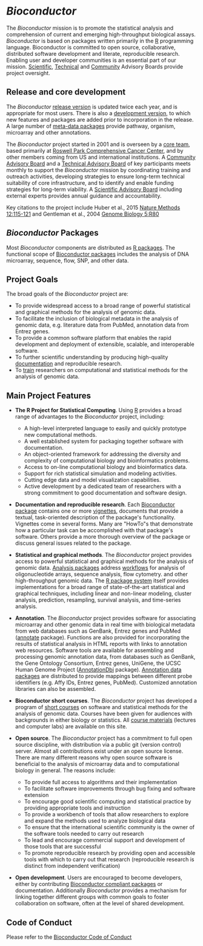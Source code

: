 # _Bioconductor_

The _Bioconductor_ mission is to promote the statistical analysis and
comprehension of current and emerging high-throughput biological
assays. _Bioconductor_ is based on packages written primarily in the
[R][] programming language. Bioconductor is committed to open source,
collaborative, distributed software development and literate,
reproducible research. Enabling user and developer communities is an
essential part of our mission. [Scientific][], [Technical][] and [Community][]
Advisory Boards provide project oversight.

[R]: http://www.r-project.org
[Technical]: technical-advisory-board/
[Scientific]: scientific-advisory-board/
[Community]: community-advisory-board/


## Release and core development

The _Bioconductor_ [release version](/packages/release/bioc/) is updated
twice each year, and is appropriate for most users. There is also a
[development version](/packages/devel/bioc), to which new features and
packages are added prior to incorporation in the release. A large
number of [meta-data packages](/packages/release/data/annotation)
provide pathway, organism, microarray and other annotations.

The _Bioconductor_ project started in 2001 and is overseen by a [core
team](/about/core-team/), based primarily at [Roswell Park Comprehensive Cancer
Center](https://www.roswellpark.org), and by other members coming
from US and international institutions. A [Community Advisory Board][Community] 
and a [Technical Advisory Board][Technical] of key participants 
meets monthly to support the _Bioconductor_ mission by coordinating 
training and outreach activities, developing strategies to ensure long-term 
technical suitability of core infrastructure, and to identify and enable 
funding strategies for long-term viability. 
A [Scientific Advisory Board][Scientific] including external
experts provides annual guidance and accountability.

Key citations to the project include Huber et al., 2015 [Nature
Methods 12:115-121][1] and Gentleman et al., 2004 [Genome Biology
5:R80][2]

[1]: http://www.nature.com/nmeth/journal/v12/n2/abs/nmeth.3252.html
[2]: https://genomebiology.biomedcentral.com/track/pdf/10.1186/gb-2004-5-10-r80.pdf

## _Bioconductor_ Packages

Most _Bioconductor_ components are distributed as [R
packages](http://cran.r-project.org/doc/FAQ/R-FAQ.html#R-Add_002dOn-Packages).
The functional scope of [Bioconductor packages](/packages/release/bioc/)
includes the analysis of DNA microarray, sequence, flow, SNP, and other data.

## Project Goals

The broad goals of the _Bioconductor_ project are:

* To provide widespread access to a broad range of powerful statistical
  and graphical methods for the analysis of genomic data.
* To facilitate the inclusion of biological metadata in the analysis of
  genomic data, e.g. literature data from PubMed, annotation data from
  Entrez genes.
* To provide a common software platform that enables the rapid development
  and deployment of extensible, scalable, and interoperable software.
* To further scientific understanding by producing high-quality
  [documentation](/help/package-vignettes/) and reproducible research.
* To [train](/help/course-materials/) researchers on computational and
  statistical methods for the analysis of genomic data.

## Main Project Features

* **The R Project for Statistical Computing**. Using
  [R](http://www.r-project.org) provides a broad range of advantages
  to the _Bioconductor_ project, including:
  * A high-level interpreted language to easily and quickly prototype
    new computational methods.
  * A well established system for packaging together software with
    documentation.
  * An object-oriented framework for addressing the diversity and
    complexity of computational biology and bioinformatics problems.
  * Access to on-line computational biology and bioinformatics data.
  * Support for rich statistical simulation and modeling activities.
  * Cutting edge data and model visualization capabilities.
  * Active development by a dedicated team of researchers with a
    strong commitment to good documentation and software design.

* **Documentation and reproducible research**. Each [Bioconductor
  package](/packages/release/bioc/) contains one or more
  [vignettes](/help/package-vignettes/), documents that provide a
  textual, task-oriented description of the package's functionality.
  Vignettes come in several forms. Many are "HowTo"s that demonstrate
  how a particular task can be accomplished with that package's software.
  Others provide a more thorough overview of the package or discuss general
  issues related to the package.

* **Statistical and graphical methods**. The _Bioconductor_ project
  provides access to powerful statistical and graphical methods for
  the analysis of genomic data.
  [Analysis packages](/packages/release/bioc/) address
  [workflows](/packages/release/workflows/) for analysis of
  oligonucleotide arrays, sequence analysis, flow cytometry. and other
  high-throughput genomic data.  The
  [R package system](http://cran.r-project.org/doc/FAQ/R-FAQ.html#R-Add_002dOn-Packages)
  itself provides implementations for a broad range of
  state-of-the-art statistical and graphical techniques, including
  linear and non-linear modeling, cluster analysis, prediction,
  resampling, survival analysis, and time-series analysis.

* **Annotation**. The _Bioconductor_ project provides software for
  associating microarray and other genomic data in real time with
  biological metadata from web databases such as GenBank, Entrez genes
  and PubMed ([annotate](/packages/release/bioc/html/annotate.html)
  package).  Functions are also provided for incorporating the results
  of statistical analysis in HTML reports with links to annotation web
  resources.  Software tools are available for assembling and
  processing genomic annotation data, from databases such as GenBank,
  the Gene Ontology Consortium, Entrez genes, UniGene, the UCSC Human
  Genome Project
  ([AnnotationDbi](/packages/release/bioc/html/AnnotationDbi.html)
  package).  [Annotation data packages](/packages/release/data/annotation/)
  are distributed to provide mappings between different probe
  identifiers (e.g. Affy IDs, Entrez genes, PubMed). Customized
  annotation libraries can also be assembled.

* **Bioconductor short courses**. The _Bioconductor_ project has developed a
  program of [short courses](/help/course-materials/) on software and
  statistical methods for the analysis of genomic data. Courses have been
  given for audiences with backgrounds in either biology or statistics. All
  [course materials](/help/course-materials/) (lectures and computer labs)
  are available on this site.

* **Open source**. The _Bioconductor_ project has a commitment to full
  open source discipline, with distribution via a public git
  (version control) server. Almost all contributions exist under an
  open source license. There are many different reasons why open
  source software is beneficial to the analysis of microarray data and
  to computational biology in general. The reasons include:
  * To provide full access to algorithms and their implementation
  * To facilitate software improvements through bug fixing and software
    extension
  * To encourage good scientific computing and statistical practice by
    providing appropriate tools and instruction
  * To provide a workbench of tools that allow researchers to explore and
    expand the methods used to analyze biological data
  * To ensure that the international scientific community is the owner of
    the software tools needed to carry out research
  * To lead and encourage commercial support and development of those tools
    that are successful
  * To promote reproducible research by providing open and accessible tools
    with which to carry out that research (reproducible research is distinct
    from independent verification)

* **Open development**. Users are encouraged to become developers, either
  by contributing
  [Bioconductor compliant packages](/developers/package-guidelines/)
  or documentation. Additionally _Bioconductor_ provides a mechanism for
  linking together different groups with common goals to foster
  collaboration on software, often at the level of shared development.

## Code of Conduct

Please refer to the [Bioconductor Code of Conduct][coc]

[coc]: code-of-conduct/